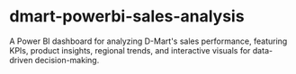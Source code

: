 # dmart-powerbi-sales-analysis
A Power BI dashboard for analyzing D-Mart's sales performance, featuring KPIs, product insights, regional trends, and interactive visuals for data-driven decision-making.
